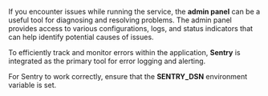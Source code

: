 If you encounter issues while running the service, the **admin panel** can be a useful tool for diagnosing and resolving problems. The admin panel provides access to various configurations, logs, and status indicators that can help identify potential causes of issues.

To efficiently track and monitor errors within the application, **Sentry** is integrated as the primary tool for error logging and alerting.

For Sentry to work correctly, ensure that the **SENTRY_DSN** environment variable is set.
